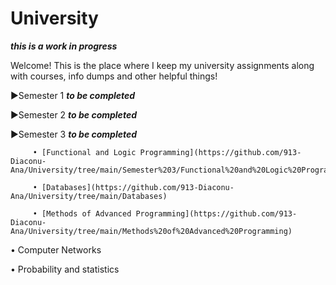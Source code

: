 # University

***this is a work in progress***

Welcome! This is the place where I keep my university assignments along with courses, info dumps and other helpful things!

▶Semester 1 ***to be completed***

▶Semester 2 ***to be completed*** 

▶Semester 3 ***to be completed*** 
 
         • [Functional and Logic Programming](https://github.com/913-Diaconu-Ana/University/tree/main/Semester%203/Functional%20and%20Logic%20Programming)
   
         • [Databases](https://github.com/913-Diaconu-Ana/University/tree/main/Databases)
   
         • [Methods of Advanced Programming](https://github.com/913-Diaconu-Ana/University/tree/main/Methods%20of%20Advanced%20Programming)
   
   • Computer Networks
   
   • Probability and statistics
   
